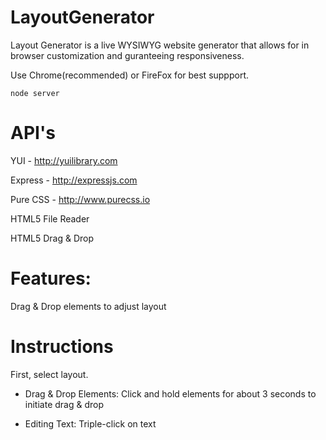 LayoutGenerator
===============

Layout Generator is a live WYSIWYG website generator that allows for in browser customization and guranteeing responsiveness. 

Use Chrome(recommended) or FireFox for best suppport. 

`node server`

API's
===============
YUI - http://yuilibrary.com

Express - http://expressjs.com

Pure CSS - http://www.purecss.io

HTML5 File Reader

HTML5 Drag & Drop


Features:
=========

Drag & Drop elements to adjust layout


Instructions
============

First, select layout. 

- Drag & Drop Elements: Click and hold elements for about 3 seconds to initiate drag & drop

- Editing Text: Triple-click on text
